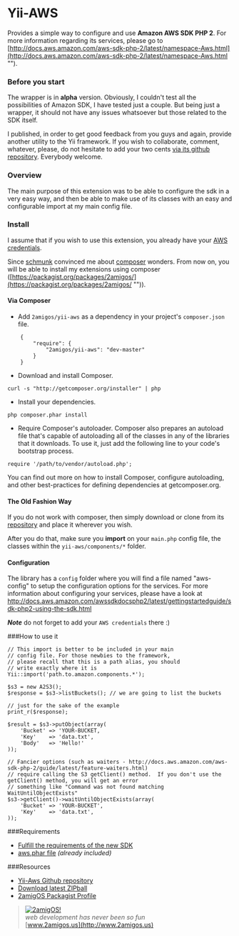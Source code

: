 # Yii-AWS

Provides a simple way to configure and use **Amazon AWS SDK PHP 2**. For more information regarding its services, please go to [http://docs.aws.amazon.com/aws-sdk-php-2/latest/namespace-Aws.html](http://docs.aws.amazon.com/aws-sdk-php-2/latest/namespace-Aws.html "").

### Before you start
The wrapper is in **alpha** version. Obviously, I couldn't test all the possibilities of Amazon SDK, I have tested just a couple. But being just a wrapper, it should not have any issues whatsoever but those related to the SDK itself. 

I published, in order to get good feedback from you guys and again, provide another utility to the Yii framework. If you wish to collaborate, comment, whatever, please, do not hesitate to add your two cents [via its github repository](https://github.com/2amigos/yii-aws ""). Everybody welcome.

### Overview

The main purpose of this extension was to be able to configure the sdk in a very easy way, and then be able to make use of its classes with an easy and configurable import at my main config file.

### Install
I assume that if you wish to use this extension, you already have your [AWS credentials](http://aws.amazon.com/es/ ""). 

Since [schmunk](https://github.com/schmunk42 "") convinced me about [composer](http://getcomposer.org "") wonders. From now on, you will be able to install my extensions using composer ([https://packagist.org/packages/2amigos/](https://packagist.org/packages/2amigos/ "")). 

#### Via Composer
- Add `2amigos/yii-aws` as a dependency in your project's `composer.json` file.  

```
	{
   		"require": {
      		"2amigos/yii-aws": "dev-master"
   		}
	}
```

- Download and install Composer.  
```
curl -s "http://getcomposer.org/installer" | php
```
- Install your dependencies.  
```
php composer.phar install
```
- Require Composer's autoloader.
Composer also prepares an autoload file that's capable of autoloading all of the classes in any of the libraries that it downloads. To use it, just add the following line to your code's bootstrap process.  
```
require '/path/to/vendor/autoload.php';
```

You can find out more on how to install Composer, configure autoloading, and other best-practices for defining dependencies at getcomposer.org.

#### The Old Fashion Way
If you do not work with composer, then simply download or clone from its [repository](https://github.com/tonydspaniard/yii-aws "") and place it wherever you wish. 

After you do that, make sure you **import** on your `main.php` config file, the classes within the `yii-aws/components/*` folder.

#### Configuration 
The library has a `config` folder where you will find a file named "aws-config" to setup the configuration options for the services. For more information about configuring your services, please have a look at [http://docs.aws.amazon.com/awssdkdocsphp2/latest/gettingstartedguide/sdk-php2-using-the-sdk.html ](http://docs.aws.amazon.com/awssdkdocsphp2/latest/gettingstartedguide/sdk-php2-using-the-sdk.html  "")

***Note*** do not forget to add your `AWS credentials` there :)

###How to use it
~~~
// This import is better to be included in your main
// config file. For those newbies to the framework, 
// please recall that this is a path alias, you should 
// write exactly where it is
Yii::import('path.to.amazon.components.*');

$s3 = new A2S3();
$response = $s3->listBuckets(); // we are going to list the buckets

// just for the sake of the example
print_r($response);

$result = $s3->putObject(array(
    'Bucket' => 'YOUR-BUCKET,
    'Key'    => 'data.txt',
    'Body'   => 'Hello!'
));

// Fancier options (such as waiters - http://docs.aws.amazon.com/aws-sdk-php-2/guide/latest/feature-waiters.html)
// require calling the S3 getClient() method.  If you don't use the getClient() method, you will get an error
// something like "Command was not found matching WaitUntilObjectExists"
$s3->getClient()->waitUntilObjectExists(array(
    'Bucket' => 'YOUR-BUCKET',
    'Key'    => 'data.txt',
));
~~~

###Requirements
- [Fulfill the requirements of the new SDK](http://docs.aws.amazon.com/awssdkdocsphp2/latest/gettingstartedguide/sdk-php2-prep-for-using-the-sdk.html)
- [aws.phar file](http://docs.aws.amazon.com/awssdkdocsphp2/latest/gettingstartedguide/sdk-php2-installing-the-sdk.html#sdk-php2-installing-via-phar) *(already included)*

###Resources  
- [Yii-Aws Github repository](https://github.com/tonydspaniard/yii-aws)  
- [Download latest ZIPball](https://github.com/2amigos/yii-aws/archive/master.zip)
- [2amigOS Packagist Profile](https://packagist.org/packages/2amigos/)

> [![2amigOS!](http://www.gravatar.com/avatar/55363394d72945ff7ed312556ec041e0.png)](http://www.2amigos.us)    
<i>web development has never been so fun</i>  
[www.2amigos.us](http://www.2amigos.us) 
